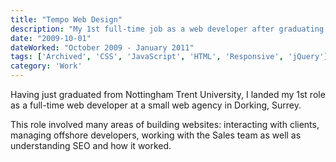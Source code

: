 ```yaml
---
title: "Tempo Web Design"
description: "My 1st full-time job as a web developer after graduating from University. A small agency based in Dorking that specialised in SEO and Web."
date: "2009-10-01"
dateWorked: "October 2009 - January 2011"
tags: ['Archived', 'CSS', 'JavaScript', 'HTML', 'Responsive', 'jQuery']
category: 'Work'
---
```


Having just graduated from Nottingham Trent University, I landed my 1st role as a full-time web developer at a small web agency in Dorking, Surrey.

This role involved many areas of building websites: interacting with clients, managing offshore developers, working with the Sales team as well as understanding SEO and how it worked.
